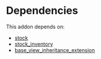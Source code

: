 # Dependencies

This addon depends on:

- [stock](../../../../../oca-ocb-warehouse/odoo-bringout-oca-ocb-stock)
- [stock_inventory](../../../../odoo-bringout-oca-stock-logistics-warehouse-stock_inventory)
- [base_view_inheritance_extension](../../../../../oca-technical/odoo-bringout-oca-server-tools-base_view_inheritance_extension)
